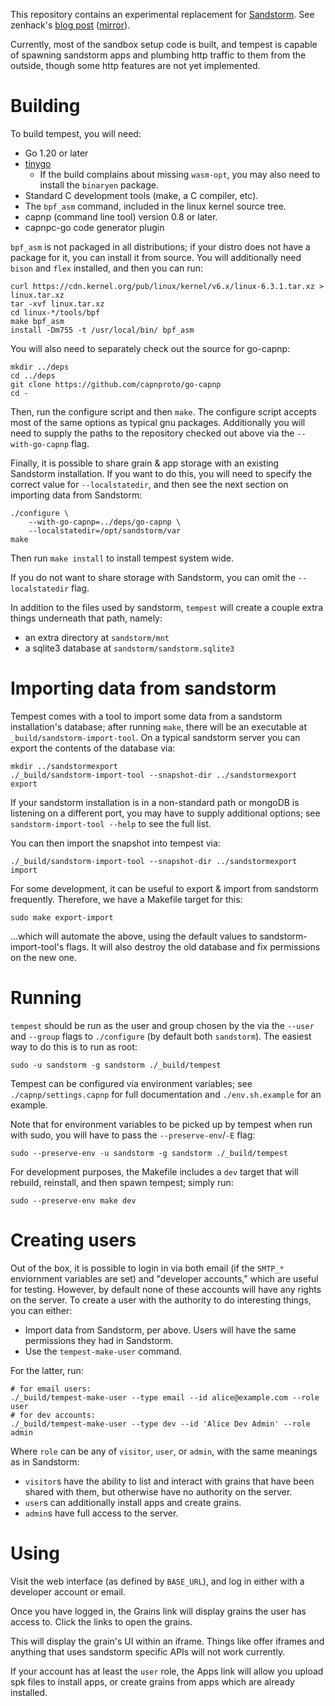 This repository contains an experimental replacement for [Sandstorm][1].
See zenhack's [blog post][2] ([mirror][3]).

Currently, most of the sandbox setup code is built, and tempest
is capable of spawning sandstorm apps and plumbing http traffic to them
from the outside, though some http features are not yet implemented.

# Building

To build tempest, you will need:

- Go 1.20 or later
- [tinygo](https://tinygo.org/)
  - If the build complains about missing `wasm-opt`, you may also need
    to install the `binaryen` package.
- Standard C development tools (make, a C compiler, etc).
- The `bpf_asm` command, included in the linux kernel source tree.
- capnp (command line tool) version 0.8 or later.
- capnpc-go code generator plugin

`bpf_asm` is not packaged in all distributions; if your distro does
not have a package for it, you can install it from source. You will
additionally need `bison` and `flex` installed, and then you can
run:

```
curl https://cdn.kernel.org/pub/linux/kernel/v6.x/linux-6.3.1.tar.xz > linux.tar.xz
tar -xvf linux.tar.xz
cd linux-*/tools/bpf
make bpf_asm
install -Dm755 -t /usr/local/bin/ bpf_asm
```

You will also need to separately check out the source for go-capnp:

```
mkdir ../deps
cd ../deps
git clone https://github.com/capnproto/go-capnp
cd -
```

Then, run the configure script and then `make`. The configure script
accepts most of the same options as typical gnu packages. Additionally
you will need to supply the paths to the repository checked out above
via the `--with-go-capnp` flag.

Finally, it is possible to share grain & app storage with an existing
Sandstorm installation. If you want to do this, you will need to specify
the correct value for `--localstatedir`, and then see the next section
on importing data from Sandstorm:

```
./configure \
    --with-go-capnp=../deps/go-capnp \
    --localstatedir=/opt/sandstorm/var
make
```

Then run `make install` to install tempest system wide.

If you do not want to share storage with Sandstorm, you can omit the
`--localstatedir` flag.

In addition to the files used by sandstorm, `tempest` will create a
couple extra things underneath that path, namely:

- an extra directory at `sandstorm/mnt`
- a sqlite3 database at `sandstorm/sandstorm.sqlite3`

# Importing data from sandstorm

Tempest comes with a tool to import some data from a sandstorm
installation's database; after running `make`, there will be
an executable at `_build/sandstorm-import-tool`. On a typical sandstorm
server you can export the contents of the database via:

```
mkdir ../sandstormexport
./_build/sandstorm-import-tool --snapshot-dir ../sandstormexport export
```

If your sandstorm installation is in a non-standard path or mongoDB is
listening on a different port, you may have to supply additional
options; see `sandstorm-import-tool --help` to see the full list.

You can then import the snapshot into tempest via:

```
./_build/sandstorm-import-tool --snapshot-dir ../sandstormexport import
```

For some development, it can be useful to export & import from sandstorm
frequently. Therefore, we have a Makefile target for this:

```
sudo make export-import
```

...which will automate the above, using the default values to
sandstorm-import-tool's flags. It will also destroy the old database
and fix permissions on the new one.

# Running

`tempest` should be run as the user and group chosen by the via
the `--user` and `--group` flags to `./configure` (by default both
`sandstorm`).  The easiest way to do this is to run as root:

```
sudo -u sandstorm -g sandstorm ./_build/tempest
```

Tempest can be configured via environment variables; see
`./capnp/settings.capnp` for full documentation and `./env.sh.example`
for an example.

Note that for environment variables to be picked up by tempest when run
with sudo, you will have to pass the `--preserve-env`/`-E` flag:

```
sudo --preserve-env -u sandstorm -g sandstorm ./_build/tempest
```

For development purposes, the Makefile includes a `dev` target that will
rebuild, reinstall, and then spawn tempest; simply run:

```
sudo --preserve-env make dev
```

# Creating users

Out of the box, it is possible to login in via both email (if the
`SMTP_*` enviornment variables are set) and "developer accounts," which
are useful for testing. However, by default none of these accounts will
have any rights on the server. To create a user with the authority to do
interesting things, you can either:

- Import data from Sandstorm, per above. Users will have the same
  permissions they had in Sandstorm.
- Use the `tempest-make-user` command.

For the latter, run:

```
# for email users:
./_build/tempest-make-user --type email --id alice@example.com --role user
# for dev accounts:
./_build/tempest-make-user --type dev --id 'Alice Dev Admin' --role admin
```

Where `role` can be any of `visitor`, `user`, or `admin`, with the same
meanings as in Sandstorm:

- `visitor`s have the ability to list and interact with grains that have
  been shared with them, but otherwise have no authority on the server.
- `user`s can additionally install apps and create grains.
- `admin`s have full access to the server.

# Using

Visit the web interface (as defined by `BASE_URL`), and log in either
with a developer account or email.

Once you have logged in, the Grains link will display grains the user
has access to. Click the links to open the grains.

This will display the grain's UI within an iframe. Things like
offer iframes and anything that uses sandstorm specific APIs will not
work currently.

If your account has at least the `user` role, the Apps link will
allow you upload spk files to install apps, or create grains from
apps which are already installed.

[1]: https://sandstorm.io
[2]: https://zenhack.net/2023/01/06/introducing-tempest.html
[3]: https://web.archive.org/web/20230602123052/https://zenhack.net/2023/01/06/introducing-tempest.html
